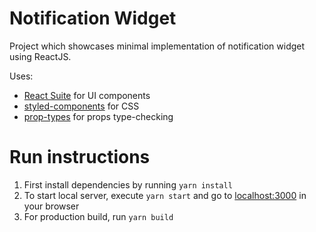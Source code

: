 # Notification Widget
Project which showcases minimal implementation of notification widget using ReactJS.

Uses:
- [React Suite](https://rsuitejs.com/) for UI components
- [styled-components](https://styled-components.com/) for CSS
- [prop-types](https://www.npmjs.com/package/prop-types) for props type-checking

# Run instructions
1. First install dependencies by running `yarn install`
2. To start local server, execute `yarn start` and go to [localhost:3000](http://localhost:3000) in your browser
3. For production build, run `yarn build`

